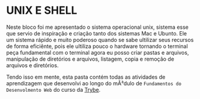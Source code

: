 # UNIX E SHELL 

Neste bloco foi me apresentado o sistema operacional unix, sistema esse que servio de inspiração e criação tanto dos sistemas Mac e Ubunto. Ele um sistema rápido e muito poderoso quando se sabe ultilizar seus recursos de forma eficiênte, pois ele ultiliza pouco o hardware tornando o terminal peça fundamental com o terminal agora eu posso criar pastas e arquivos, manipulação de diretórios e arquivos, listagem, copia e remoção de arquivos e diretórios. 

Tendo isso em mente, esta pasta contém todas as atividades de aprendizagem que desenvolvi ao longo do mÃ³dulo de `Fundamentos do Desenvolmento Web` do curso da [Trybe](https://www.betrybe.com/).